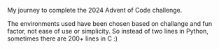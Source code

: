 My journey to complete the 2024 Advent of Code challenge.

The environments used have been chosen based on challange and fun factor, not ease of use or simplicity. So instead of two lines in Python, sometimes there are 200+ lines in C :)
